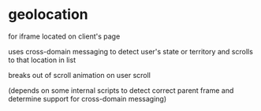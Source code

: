 # geolocation
for iframe located on client's page

uses cross-domain messaging to detect user's state or territory and scrolls to that location in list

breaks out of scroll animation on user scroll

(depends on some internal scripts to detect correct parent frame and determine support for cross-domain messaging)
